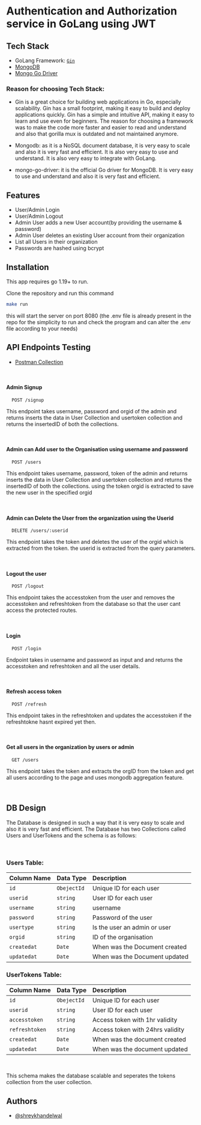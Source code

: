 # Authentication and Authorization service in GoLang using JWT

## Tech Stack
- GoLang Framework: [`Gin`](https://gin-gonic.com/)
- [MongoDB](https://www.mongodb.com/)
- [Mongo Go Driver](https://www.mongodb.com/docs/drivers/go/current/)

### Reason for choosing Tech Stack: 
- Gin is a great choice for building web applications in Go, especially scalability. Gin has a small footprint, making it easy to build and deploy applications quickly. Gin has a simple and intuitive API, making it easy to learn and use even for beginners. The reason for choosing a framework was to make the code more faster and easier to read and understand and also that gorilla mux is outdated and not maintained anymore.

- Mongodb: as it is a NoSQL document database, it is very easy to scale and also it is very fast and efficient. It is also very easy to use and understand. It is also very easy to integrate with GoLang.
- mongo-go-driver: it is the official Go driver for MongoDB. It is very easy to use and understand and also it is very fast and efficient.

## Features
- User/Admin Login
- User/Admin Logout
- Admin User adds a new User account(by providing the username & password)
- Admin User deletes an existing User account from their organization
- List all Users in their organization
- Passwords are hashed using bcrypt


## Installation
This app requires go 1.19+ to run.

Clone the repository
and run this command 
```sh
make run 
```
this will start the server on port 8080 (the .env file is already present in the repo for the simplicity to run and check the program and can alter the .env file according to your needs)


## API Endpoints Testing
- [Postman Collection](https://elements.getpostman.com/redirect?entityId=16228609-6328e8f5-b08d-49e6-9a77-3e6aabd24e37&entityType=collection)

<br>

#### Admin Signup
```http
  POST /signup
```
This endpoint takes username, password and orgid of the admin and returns inserts the data in User Collection and usertoken collection and returns the insertedID of both the collections.

<br>


#### Admin can Add user to the Organisation using username and password
```http
  POST /users
```
This endpoint takes username, password, token of the admin and returns inserts the data in User Collection and usertoken collection and returns the insertedID of both the collections. using the token orgid is extracted to save the new user in the specified orgid

<br>

#### Admin can Delete the User from the organization using the Userid
```http
  DELETE /users/:userid
```
This endpoint takes the token and deletes the user of the orgid which is extracted from the token. the userid is extracted from the query parameters.

<br>

#### Logout the user 
```http
  POST /logout
```
This endpoint takes the accesstoken from the user and removes the accesstoken and refreshtoken from the database so that the user cant access the protected routes.

<br>

#### Login
```http
  POST /login
```
Endpoint takes in username and password as input and and returns the accesstoken and refreshtoken and all the user details.

<br>

#### Refresh access token 
```http
  POST /refresh
```
This endpoint takes in the refreshtoken and updates the accesstoken if the refreshtokne hasnt expired yet then.

<br>

#### Get all users in the organization by users or admin 
```http
  GET /users
```
This endpoint takes the token and extracts the orgID from the token and get all users according to the page and uses mongodb aggregation feature. 


<br>

## DB Design
The Database is designed in such a way that it is very easy to scale and also it is very fast and efficient. The Database has two Collections called Users and UserTokens and the schema is as follows:

<br>

### Users Table:

| Column Name | Data Type | Description                  |
| :---------- | :-------- | :----------------------      |
| `id`        | `ObejectId`| Unique ID for each user     |
| `userid`    | `string`   | User ID for each user       |
| `username`  | `string`   | username                    |
| `password`  | `string`   | Password of the user        |
| `usertype`  | `string`   | Is the user an admin or user|
| `orgid`     | `string`   | ID of the organisation      |
| `createdat` | `Date`     | When was the Document created|
| `updatedat` | `Date`     | When was the Document updated|

### UserTokens Table:

| Column Name     | Data Type | Description                  |
| :----------     | :-------- | :----------------------      |
| `id`            | `ObejectId`| Unique ID for each user     |
| `userid`        | `string`   | User ID for each user       |
| `accesstoken`   | `string`   | Access token with 1hr validity|
| `refreshtoken`  | `string`   | Access token with 24hrs validity|
| `createdat`     | `Date`     | When was the document created|
| `updatedat`     | `Date`     | When was the document updated|

<br>

This schema makes the database scalable and seperates the tokens collection from the user collection.

## Authors

- [@shreykhandelwal](https://github.com/HawkingRadiation42)
